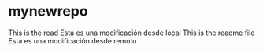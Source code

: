 # mynewrepo
This is the read
Esta es una modificación desde local
This is the readme file
Esta es una modificación desde remoto
